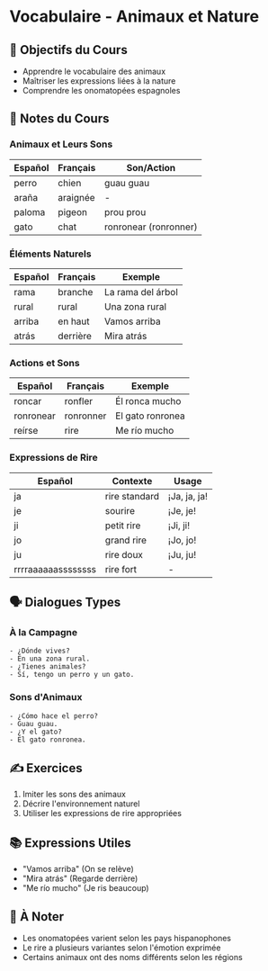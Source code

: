 # Vocabulaire - Animaux et Nature

## 🎯 Objectifs du Cours
- Apprendre le vocabulaire des animaux
- Maîtriser les expressions liées à la nature
- Comprendre les onomatopées espagnoles

## 📝 Notes du Cours

### Animaux et Leurs Sons
| Español | Français | Son/Action |
|---------|----------|------------|
| perro | chien | guau guau |
| araña | araignée | - |
| paloma | pigeon | prou prou |
| gato | chat | ronronear (ronronner) |

### Éléments Naturels
| Español | Français | Exemple |
|---------|----------|----------|
| rama | branche | La rama del árbol |
| rural | rural | Una zona rural |
| arriba | en haut | Vamos arriba |
| atrás | derrière | Mira atrás |

### Actions et Sons
| Español | Français | Exemple |
|---------|----------|----------|
| roncar | ronfler | Él ronca mucho |
| ronronear | ronronner | El gato ronronea |
| reírse | rire | Me río mucho |

### Expressions de Rire
| Español | Contexte | Usage |
|---------|----------|--------|
| ja | rire standard | ¡Ja, ja, ja! |
| je | sourire | ¡Je, je! |
| ji | petit rire | ¡Ji, ji! |
| jo | grand rire | ¡Jo, jo! |
| ju | rire doux | ¡Ju, ju! |
| rrrraaaaaassssssss | rire fort | - |

## 🗣️ Dialogues Types

### À la Campagne
```español
- ¿Dónde vives?
- En una zona rural.
- ¿Tienes animales?
- Sí, tengo un perro y un gato.
```

### Sons d'Animaux
```español
- ¿Cómo hace el perro?
- Guau guau.
- ¿Y el gato?
- El gato ronronea.
```

## ✍️ Exercices
1. Imiter les sons des animaux
2. Décrire l'environnement naturel
3. Utiliser les expressions de rire appropriées

## 📚 Expressions Utiles
- "Vamos arriba" (On se relève)
- "Mira atrás" (Regarde derrière)
- "Me río mucho" (Je ris beaucoup)

## 📌 À Noter
- Les onomatopées varient selon les pays hispanophones
- Le rire a plusieurs variantes selon l'émotion exprimée
- Certains animaux ont des noms différents selon les régions

